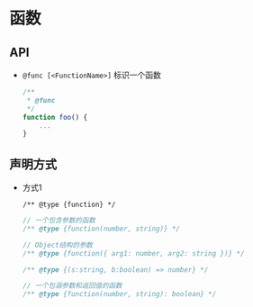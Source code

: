 # 函数

## API

+ `@func [<FunctionName>]` 标识一个函数

  ```js
  /**
   * @func
   */
  function foo() {
      ...
  }
  ```

## 声明方式

+ 方式1

  ```JS
  /** @type {function} */
  ```

  ```js
  // 一个包含参数的函数
  /** @type {function(number, string)} */
  ```

  ```js
  // Object结构的参数
  /** @type {function({ arg1: number, arg2: string })} */

  /** @type {(s:string, b:boolean) => number} */
  ```

  ```js
  // 一个包涵参数和返回值的函数
  /** @type {function(number, string): boolean} */
  ```
